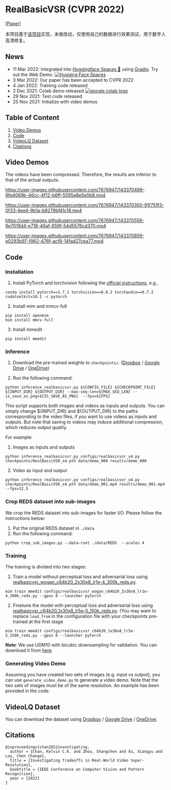# RealBasicVSR (CVPR 2022)

\[[Paper](https://arxiv.org/pdf/2111.12704.pdf)\]

本项目基于[该项目](https://github.com/ckkelvinchan/RealBasicVSR)实现，未做改动，仅使用自己的数据进行效果测试，用于数字人高清修复。



## News
- 11 Mar 2022: Integrated into [Huggingface Spaces 🤗](https://huggingface.co/spaces) using [Gradio](https://github.com/gradio-app/gradio). Try out the Web Demo: [![Hugging Face Spaces](https://img.shields.io/badge/%F0%9F%A4%97%20Hugging%20Face-Spaces-blue)](https://huggingface.co/spaces/akhaliq/RealBasicVSR)
- 3 Mar 2022: Our paper has been accepted to CVPR 2022
- 4 Jan 2022: Training code released
- 2 Dec 2021: Colab demo released <a href="https://colab.research.google.com/drive/1JzWRUR34hpKvtCHm84IGx6nv35LCv20J?usp=sharing"><img src="https://colab.research.google.com/assets/colab-badge.svg" alt="google colab logo"></a>
- 29 Nov 2021: Test code released
- 25 Nov 2021: Initialize with video demos

## Table of Content
1. [Video Demos](#video-demos)
2. [Code](#code)
3. [VideoLQ Dataset](#videolq-dataset)
4. [Citations](#citations)

## Video Demos
The videos have been compressed. Therefore, the results are inferior to that of the actual outputs.

https://user-images.githubusercontent.com/7676947/143370499-9fe4069b-46cc-4f12-b6ff-5595e8e5e0b8.mp4

https://user-images.githubusercontent.com/7676947/143370350-91f751f3-0f33-4ee4-9b1a-b9279bf41c18.mp4

https://user-images.githubusercontent.com/7676947/143370556-9e7019d4-e718-46af-859f-54d5576cd370.mp4

https://user-images.githubusercontent.com/7676947/143370859-e0293b97-f962-476f-acf8-14fad27cea77.mp4

## Code
### Installation
1. Install PyTorch and torchvision following the [official instructions](https://pytorch.org/get-started/locally/), e.g.,
```
conda install pytorch==1.7.1 torchvision==0.8.2 torchaudio==0.7.2 cudatoolkit=10.1 -c pytorch
```

2. Install mim and mmcv-full
```
pip install openmim
mim install mmcv-full
```

3. Install mmedit
```
pip install mmedit
```

### Inference
1. Download the pre-trained weights to `checkpoints/`. ([Dropbox](https://www.dropbox.com/s/eufigxmmkv5woop/RealBasicVSR.pth?dl=0) / [Google Drive](https://drive.google.com/file/d/1OYR1J2GXE90Zu2gVU5xc0t0P_UmKH7ID/view) / [OneDrive](https://entuedu-my.sharepoint.com/:u:/g/personal/chan0899_e_ntu_edu_sg/EfMvf8H6Y45JiY0xsK4Wy-EB0kiGmuUbqKf0qsdoFU3Y-A?e=9p8ITR))

2. Run the following command:
```
python inference_realbasicvsr.py ${CONFIG_FILE} ${CHECKPOINT_FILE} ${INPUT_DIR} ${OUTPUT_DIR} --max-seq-len=${MAX_SEQ_LEN} --is_save_as_png=${IS_SAVE_AS_PNG}  --fps=${FPS}
```

This script supports both images and videos as inputs and outputs. You can simply change ${INPUT_DIR} and ${OUTPUT_DIR} to the paths corresponding to the video files, if you want to use videos as inputs and outputs. But note that saving to videos may induce additional compression, which reduces output quality.

For example:
1. Images as inputs and outputs
```
python inference_realbasicvsr.py configs/realbasicvsr_x4.py checkpoints/RealBasicVSR_x4.pth data/demo_000 results/demo_000
```

2. Video as input and output
```
python inference_realbasicvsr.py configs/realbasicvsr_x4.py checkpoints/RealBasicVSR_x4.pth data/demo_001.mp4 results/demo_001.mp4 --fps=12.5
```

### Crop REDS dataset into sub-images
We crop the REDS dataset into sub-images for faster I/O. Please follow the instructions below:
1. Put the original REDS dataset in `./data`
2. Run the following command:
```
python crop_sub_images.py --data-root ./data/REDS  --scales 4
```
### Training
The training is divided into two stages:
1. Train a model without perceptual loss and adversarial loss using [realbasicvsr_wogan_c64b20_2x30x8_lr1e-4_300k_reds.py](realbasicvsr_wogan_c64b20_2x30x8_lr1e-4_300k_reds.py).
```
mim train mmedit configs/realbasicvsr_wogan_c64b20_2x30x8_lr1e-4_300k_reds.py --gpus 8 --launcher pytorch
```

2. Finetune the model with perceptual loss and adversarial loss using [realbasicvsr_c64b20_1x30x8_lr5e-5_150k_reds.py](realbasicvsr_c64b20_1x30x8_lr5e-5_150k_reds.py). (You may want to replace `load_from` in the configuration file with your checkpoints pre-trained at the first stage
```
mim train mmedit configs/realbasicvsr_c64b20_1x30x8_lr5e-5_150k_reds.py --gpus 8 --launcher pytorch
```

**Note**: We use UDM10 with bicubic downsampling for validation. You can download it from [here](https://www.terabox.com/web/share/link?surl=LMuQCVntRegfZSxn7s3hXw&path=%2Fproject%2Fpfnl).

### Generating Video Demo
Assuming you have created two sets of images (e.g. input vs output), you can use `generate_video_demo.py` to generate a video demo. Note that the two sets of images must be of the same resolution. An example has been provided in the code.

## VideoLQ Dataset
You can download the dataset using [Dropbox](https://www.dropbox.com/sh/hc06f1livdhutbo/AAAMPy92EOqVjRN8waT0ie8ja?dl=0) / [Google Drive](https://drive.google.com/drive/folders/1-1iJRNdqdFZWOnoUU4xG1Z1QhwsGwMDy?usp=sharing) / [OneDrive](https://entuedu-my.sharepoint.com/:f:/g/personal/chan0899_e_ntu_edu_sg/ErSugvUBxoBMlvSAHhqT5BEB9-4ZaqxzJIcc9uvVa8JGHg?e=WpHJTc).

## Citations
```
@inproceedings{chan2022investigating,
  author = {Chan, Kelvin C.K. and Zhou, Shangchen and Xu, Xiangyu and Loy, Chen Change},
  title = {Investigating Tradeoffs in Real-World Video Super-Resolution},
  booktitle = {IEEE Conference on Computer Vision and Pattern Recognition},
  year = {2022}
}
```
